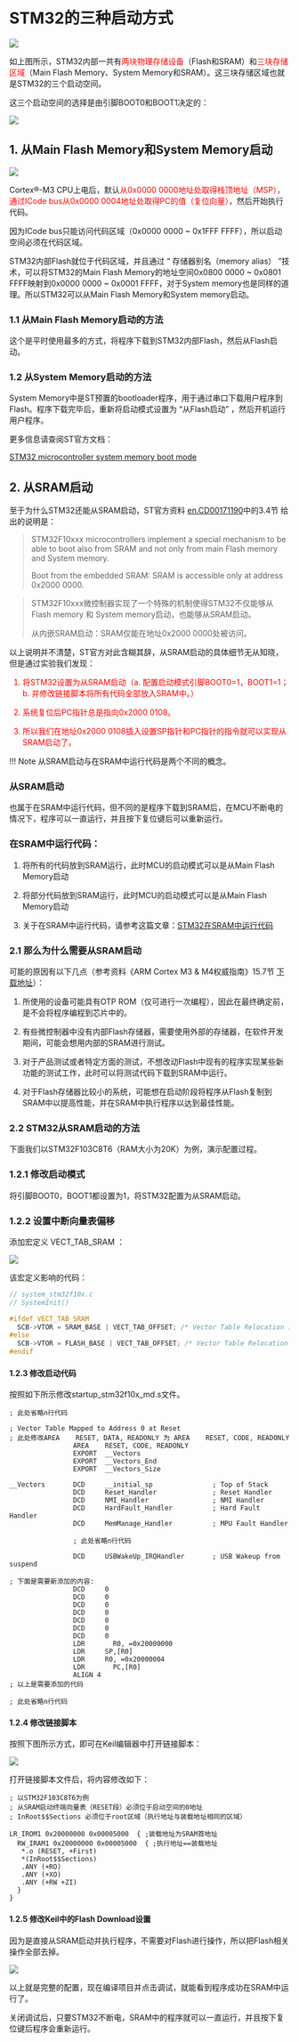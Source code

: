 # STM32的三种启动方式

![](../../assets/images/STM32/boot/stm32_memory.png)

如上图所示，STM32内部一共有<font color=red>两块物理存储设备</font>（Flash和SRAM）和<font color=red>三块存储区域</font>（Main Flash Memory、System Memory和SRAM）。这三块存储区域也就是STM32的三个启动空间。

这三个启动空间的选择是由引脚BOOT0和BOOT1决定的：

![](../../assets/images/STM32/boot/boot_modes.png)

## 1. 从Main Flash Memory和System Memory启动

![](../../assets/images/STM32/boot/memory_map.png)

Cortex®-M3 CPU上电后，默认<font color=red>从0x0000 0000地址处取得栈顶地址（MSP），通过ICode bus从0x0000 0004地址处取得PC的值（复位向量）</font>，然后开始执行代码。

因为ICode bus只能访问代码区域（0x0000 0000 ~ 0x1FFF FFFF），所以启动空间必须在代码区域。

STM32内部Flash就位于代码区域，并且通过 “ 存储器别名（memory alias） ”技术，可以将STM32的Main Flash Memory的地址空间0x0800 0000 ~ 0x0801 FFFF映射到0x0000 0000 ~ 0x0001 FFFF，对于System memory也是同样的道理。所以STM32可以从Main Flash Memory和System memory启动。

### 1.1 从Main Flash Memory启动的方法

这个是平时使用最多的方式，将程序下载到STM32内部Flash，然后从Flash启动。

### 1.2 从System Memory启动的方法

System Memory中是ST预置的bootloader程序，用于通过串口下载用户程序到Flash。程序下载完毕后，重新将启动模式设置为 “从Flash启动” ，然后开机运行用户程序。

更多信息请查阅ST官方文档：

[STM32 microcontroller system memory boot mode](https://www.st.com/content/ccc/resource/technical/document/application_note/b9/9b/16/3a/12/1e/40/0c/CD00167594.pdf/files/CD00167594.pdf/jcr:content/translations/en.CD00167594.pdf)

## 2. 从SRAM启动

至于为什么STM32还能从SRAM启动，ST官方资料 [en.CD00171190](https://www.st.com/content/ccc/resource/technical/document/reference_manual/59/b9/ba/7f/11/af/43/d5/CD00171190.pdf/files/CD00171190.pdf/jcr:content/translations/en.CD00171190.pdf)中的3.4节 给出的说明是：

> STM32F10xxx microcontrollers implement a special 
mechanism to be able to boot also from SRAM and not only from main Flash memory and System memory.
>
> Boot from the embedded SRAM: SRAM is accessible only at address 0x2000 0000.

> STM32F10xxx微控制器实现了一个特殊的机制使得STM32不仅能够从Flash memory 和 System memory启动，也能够从SRAM启动。
>
> 从内嵌SRAM启动：SRAM仅能在地址0x2000 0000处被访问。

以上说明并不清楚，ST官方对此含糊其辞，从SRAM启动的具体细节无从知晓，但是通过实验我们发现：

<font color=red>

1. 将STM32设置为从SRAM启动（a. 配置启动模式引脚BOOT0=1，BOOT1=1；b. 并修改链接脚本将所有代码全部放入SRAM中。）

2. 系统复位后PC指针总是指向0x2000 0108。

3. 所以我们在地址0x2000 0108插入设置SP指针和PC指针的指令就可以实现从SRAM启动了。

</font>

!!! Note
    从SRAM启动与在SRAM中运行代码是两个不同的概念。

### 从SRAM启动

也属于在SRAM中运行代码，但不同的是程序下载到SRAM后，在MCU不断电的情况下，程序可以一直运行，并且按下复位键后可以重新运行。

### 在SRAM中运行代码：

1. 将所有的代码放到SRAM运行，此时MCU的启动模式可以是从Main Flash Memory启动

2. 将部分代码放到SRAM运行，此时MCU的启动模式可以是从Main Flash Memory启动

3. 关于在SRAM中运行代码，请参考这篇文章：[STM32在SRAM中运行代码](stm32_run_code_in_ram.md)

### 2.1 那么为什么需要从SRAM启动

可能的原因有以下几点（参考资料《ARM Cortex M3 & M4权威指南》15.7节 [下载地址](stm32_books.md)）：

1. 所使用的设备可能具有OTP ROM（仅可进行一次编程），因此在最终确定前，是不会将程序编程到芯片中的。

2. 有些微控制器中没有内部Flash存储器，需要使用外部的存储器，在软件开发期间，可能会想用内部的SRAM进行测试。

3. 对于产品测试或者特定方面的测试，不想改动Flash中现有的程序实现某些新功能的测试工作，此时可以将测试代码下载到SRAM中运行。

4. 对于Flash存储器比较小的系统，可能想在启动阶段将程序从Flash复制到SRAM中以提高性能，并在SRAM中执行程序以达到最佳性能。

### 2.2 STM32从SRAM启动的方法

下面我们以STM32F103C8T6（RAM大小为20K）为例，演示配置过程。

### 1.2.1 修改启动模式

将引脚BOOT0，BOOT1都设置为1，将STM32配置为从SRAM启动。

### 1.2.2 设置中断向量表偏移

添加宏定义 VECT_TAB_SRAM ：

![](../../assets/images/STM32/boot/set_vtor.png)

该宏定义影响的代码：

```c
// system_stm32f10x.c
// SystemInit()

#ifdef VECT_TAB_SRAM
  SCB->VTOR = SRAM_BASE | VECT_TAB_OFFSET; /* Vector Table Relocation in Internal SRAM. */
#else
  SCB->VTOR = FLASH_BASE | VECT_TAB_OFFSET; /* Vector Table Relocation in Internal FLASH. */
#endif 
```

#### 1.2.3 修改启动代码

按照如下所示修改startup_stm32f10x_md.s文件。

```assembly
; 此处省略n行代码

; Vector Table Mapped to Address 0 at Reset
; 此处修改AREA    RESET, DATA, READONLY 为 AREA    RESET, CODE, READONLY
                AREA    RESET, CODE, READONLY
                EXPORT  __Vectors
                EXPORT  __Vectors_End
                EXPORT  __Vectors_Size

__Vectors       DCD     __initial_sp               ; Top of Stack
                DCD     Reset_Handler              ; Reset Handler
                DCD     NMI_Handler                ; NMI Handler
                DCD     HardFault_Handler          ; Hard Fault Handler
                DCD     MemManage_Handler          ; MPU Fault Handler
                
                ; 此处省略n行代码

                DCD     USBWakeUp_IRQHandler       ; USB Wakeup from suspend

; 下面是需要新添加的内容:
                DCD     0
                DCD     0
                DCD     0
                DCD     0
                DCD     0
                DCD     0
                DCD     0
                LDR		  R0, =0x20000000
                LDR     SP,[R0]
                LDR     R0, =0x20000004	
                LDR		  PC,[R0]
                ALIGN 4
; 以上是需要添加的代码

; 此处省略n行代码
```


#### 1.2.4 修改链接脚本

按照下图所示方式，即可在Keil编辑器中打开链接脚本：

![](../../assets/images/STM32/boot/stm32_boot_from_sram_link_script.png)

打开链接脚本文件后，将内容修改如下：

```
; 以STM32F103C8T6为例
; 从SRAM启动终端向量表（RESET段）必须位于启动空间的0地址
; InRoot$$Sections 必须位于root区域（执行地址与装载地址相同的区域）

LR_IROM1 0x20000000 0x00005000  { ;装载地址为SRAM首地址
  RW_IRAM1 0x20000000 0x00005000  { ;执行地址==装载地址
   *.o (RESET, +First)
   *(InRoot$$Sections)
   .ANY (+RO)
   .ANY (+XO)
   .ANY (+RW +ZI)
  }
}
```

#### 1.2.5 修改Keil中的Flash Download设置

因为是直接从SRAM启动并执行程序，不需要对Flash进行操作，所以把Flash相关操作全部去掉。

![](../../assets/images/STM32/boot/stm32_boot_from_sram_set_flash_download.png)

以上就是完整的配置，现在编译项目并点击调试，就能看到程序成功在SRAM中运行了。

关闭调试后，只要STM32不断电，SRAM中的程序就可以一直运行，并且按下复位键后程序会重新运行。

